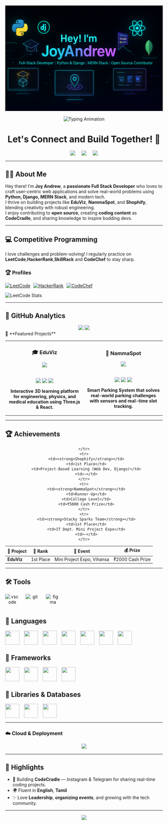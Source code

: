 <p align="center">
  <img src="./github-header-image.png" alt="Header">
</p>

<p align="center">
  <img src="https://readme-typing-svg.demolab.com?font=Fira+Code&pause=1000&color=00FEEF&center=true&vCenter=true&width=500&lines=Full+Stack+Developer;MERN+Stack+Builder;Django+Expert;Open+Source+Contributor;Competitive+Programmer;Tech+Content+Creator" alt="Typing Animation" />
</p>

<h1 align="center">
  Let's Connect and Build Together! 🚀
</h1>

<p align="center" style="display: flex; justify-content: center; align-items: center; gap: 20px;">
  <a href="https://joyandrew.live/">
    <img height="50" src="https://user-images.githubusercontent.com/46517096/166972883-f5f1d88c-0246-4374-88ac-ded0f2cf0699.png"/>
  </a>
  <a href="https://www.linkedin.com/in/joyandrew-s-b450322a9/">
    <img height="50" src="https://user-images.githubusercontent.com/46517096/166973395-19676cd8-f8ec-4abf-83ff-da8243505b82.png"/>
  </a>
  <a href="https://www.instagram.com/joyandrew05">
    <img height="50" src="https://user-images.githubusercontent.com/46517096/166974368-9798f39f-1f46-499c-b14e-81f0a3f83a06.png"/>
  </a>
</p>

---

## 👨‍💻 About Me

Hey there! I’m **Joy Andrew**, a **passionate Full Stack Developer** who loves to craft user-centric web applications and solve real-world problems using **Python, Django, MERN Stack**, and modern tech.  
I thrive on building projects like **EduViz**, **NammaSpot**, and **Shophify**, blending creativity with robust engineering.  
I enjoy contributing to **open source**, creating **coding content** as **CodeCradle**, and sharing knowledge to inspire budding devs.

---

## 💻 Competitive Programming

I love challenges and problem-solving! I regularly practice on **LeetCode**,**HackerRank**,**SkillRack** and **CodeChef** to stay sharp.

### 🏆 Profiles

<div style="display: flex; gap: 10px; align-items: center;">
  <a href="https://leetcode.com/u/Joyandrew/" target="_blank">
    <img src="https://img.shields.io/badge/LeetCode-000000?style=for-the-badge&logo=leetcode&logoColor=yellow" alt="LeetCode">
  </a>

  <a href="https://www.hackerrank.com/profile/joyandrew006" target="_blank">
    <img src="https://img.shields.io/badge/HackerRank-2EC866?style=for-the-badge&logo=hackerrank&logoColor=white" alt="HackerRank">
  </a>
  <a href="https://www.codechef.com/users/joyandrews" target="_blank">
    <img src="https://img.shields.io/badge/CodeChef-5B4638?style=for-the-badge&logo=codechef&logoColor=white" alt="CodeChef">
  </a>
</div>

![LeetCode Stats](https://leetcard.jacoblin.cool/Joyandrew?theme=dark&font=baloo&extension=heatmap)





---

## 🌟 **GitHub Analytics**

<div align="center">
  <img height="180em" src="https://github-readme-stats.vercel.app/api?username=joyandrew-github&show_icons=true&theme=tokyonight&include_all_commits=true&count_private=true&hide_border=true&bg_color=0D1117"/>
  <img height="180em" src="https://github-readme-stats.vercel.app/api/top-langs/?username=joyandrew-github&layout=compact&theme=tokyonight&hide_border=true&bg_color=0D1117"/>
</div>
🌟 **Featured Projects**

<div align="center">
  <table>
    <tr>
      <td width="50%">
        <h3 align="center">🎓 EduViz</h3>
        <div align="center">
          <a href="https://github.com/joyandrew-github/EduViz-Frontend" target="_blank">
            <img src="https://github-readme-stats.vercel.app/api/pin/?username=joyandrew-github&repo=EduViz&theme=tokyonight&hide_border=true&bg_color=0D1117" />
          </a>
          <br><br>
          <p>
            <img src="https://img.shields.io/badge/React-20232A?style=flat-square&logo=react&logoColor=61DAFB"/>
            <img src="https://img.shields.io/badge/Three.js-000000?style=flat-square&logo=three.js&logoColor=white"/>
            <img src="https://img.shields.io/badge/MongoDB-4EA94B?style=flat-square&logo=mongodb&logoColor=white"/>
          </p>
          <p><strong>Interactive 3D learning platform for engineering, physics, and medical education using Three.js & React.</strong></p>
        </div>
      </td>
      <td width="50%">
        <h3 align="center">🚗 NammaSpot</h3>
        <div align="center">
          <a href="https://github.com/joyandrew-github/Nammaspot-backend" target="_blank">
            <img src="https://github-readme-stats.vercel.app/api/pin/?username=joyandrew-github&repo=NammaSpot&theme=tokyonight&hide_border=true&bg_color=0D1117" />
          </a>
          <br><br>
          <p>
            <img src="https://img.shields.io/badge/IoT-0082C9?style=flat-square&logo=raspberry-pi&logoColor=white"/>
            <img src="https://img.shields.io/badge/Python-3776AB?style=flat-square&logo=python&logoColor=white"/>
            <img src="https://img.shields.io/badge/MySQL-4479A1?style=flat-square&logo=mysql&logoColor=white"/>
          </p>
          <p><strong>Smart Parking System that solves real-world parking challenges with sensors and real-time slot tracking.</strong></p>
        </div>
      </td>
    </tr>
  </table>
</div>


---
## 🏆 **Achievements**

<div align="center">

<table>
  <thead>
    <tr>
      <th>🏅 Project</th>
      <th>🥇 Rank</th>
      <th>📍 Event</th>
      <th>💰 Prize</th>
    </tr>
  </thead>
  <tbody>
    <tr>
      <td><strong>EduViz</strong></td>
      <td>1st Place</td>
      <td>Mini Project Expo, Vihansa</td>
           <td>₹2000 Cash Prize</td>

    </tr>
    <tr>
      <td><strong>Shophify</strong></td>
      <td>1st Place</td>
      <td>Project-Based Learning (Web Dev, Django)</td>
      <td>—</td>
    </tr>
    <tr>
      <td><strong>NammaSpot</strong></td>
      <td>Runner-Up</td>
      <td>College Level</td>
      <td>₹5000 Cash Prize</td>
    </tr>
    <tr>
      <td><strong>Stacky Sparks Team</strong></td>
      <td>1st Place</td>
      <td>IT Dept. Mini Project Expo</td>
      <td>—</td>
    </tr>
  </tbody>
</table>

</div>


---

## 🛠️ Tools

<p align="center" style="display: flex; gap: 20px;">
  <img src="https://cdn.jsdelivr.net/gh/devicons/devicon/icons/vscode/vscode-original.svg" alt="vscode" width="45" height="45"/>
  <img src="https://cdn.jsdelivr.net/gh/devicons/devicon/icons/git/git-original.svg" alt="git" width="45" height="45"/>
  <img src="https://cdn.jsdelivr.net/gh/devicons/devicon/icons/figma/figma-original.svg" alt="figma" width="45" height="45"/>
</p>

## 📌 Languages

<p align="center" style="display: flex; gap: 15px;">
  <img src="https://cdn.jsdelivr.net/gh/devicons/devicon/icons/python/python-original-wordmark.svg" width="45" height="45"/>
  <img src="https://cdn.jsdelivr.net/gh/devicons/devicon/icons/java/java-original.svg" width="45" height="45"/>
  <img src="https://cdn.jsdelivr.net/gh/devicons/devicon/icons/javascript/javascript-original.svg" width="45" height="45"/>
  <img src="https://cdn.jsdelivr.net/gh/devicons/devicon/icons/html5/html5-original.svg" width="45" height="45"/>
  <img src="https://cdn.jsdelivr.net/gh/devicons/devicon/icons/css3/css3-original-wordmark.svg" width="45" height="45"/>
  <img src="https://cdn.jsdelivr.net/gh/devicons/devicon/icons/cplusplus/cplusplus-original.svg" width="45" height="45"/>
  <img src="https://cdn.jsdelivr.net/gh/devicons/devicon/icons/c/c-original.svg" width="45" height="45"/>
</p>

## 🚀 Frameworks

<p align="center" style="display: flex; gap: 15px;">
  <img src="https://cdn.jsdelivr.net/gh/devicons/devicon/icons/react/react-original-wordmark.svg" width="45" height="45"/>
  <img src="https://cdn.jsdelivr.net/gh/devicons/devicon/icons/nodejs/nodejs-original-wordmark.svg" width="45" height="45"/>
  <img src="https://cdn.jsdelivr.net/gh/devicons/devicon/icons/spring/spring-original-wordmark.svg" width="45" height="45"/>
  <img src="https://cdn.jsdelivr.net/gh/devicons/devicon/icons/django/django-plain.svg" width="45" height="45"/>
</p>

## 💾 Libraries & Databases

<p align="center" style="display: flex; gap: 15px;">
  <img src="https://www.vectorlogo.zone/logos/tailwindcss/tailwindcss-icon.svg" width="45" height="45"/>
  <img src="https://cdn.jsdelivr.net/gh/devicons/devicon/icons/mongodb/mongodb-original.svg" width="45" height="45"/>
  <img src="https://cdn.jsdelivr.net/gh/devicons/devicon/icons/mysql/mysql-original-wordmark.svg" width="45" height="45"/>

</p>

---

### **☁️ Cloud & Deployment**
<p align="center">
  <img src="https://skillicons.dev/icons?i=vercel,netlify,aws" />
</p>



---

## 🔭 Highlights

- 🎥 Building **CodeCradle** — Instagram & Telegram for sharing real-time coding projects.
- 🌍 Fluent in **English**, **Tamil**
- ✨ Love **Leadership**, **organizing events**, and growing with the tech community.

---

<p align="center">
  <img src="https://capsule-render.vercel.app/api?type=waving&color=gradient&height=100&section=footer"/>
</p>

